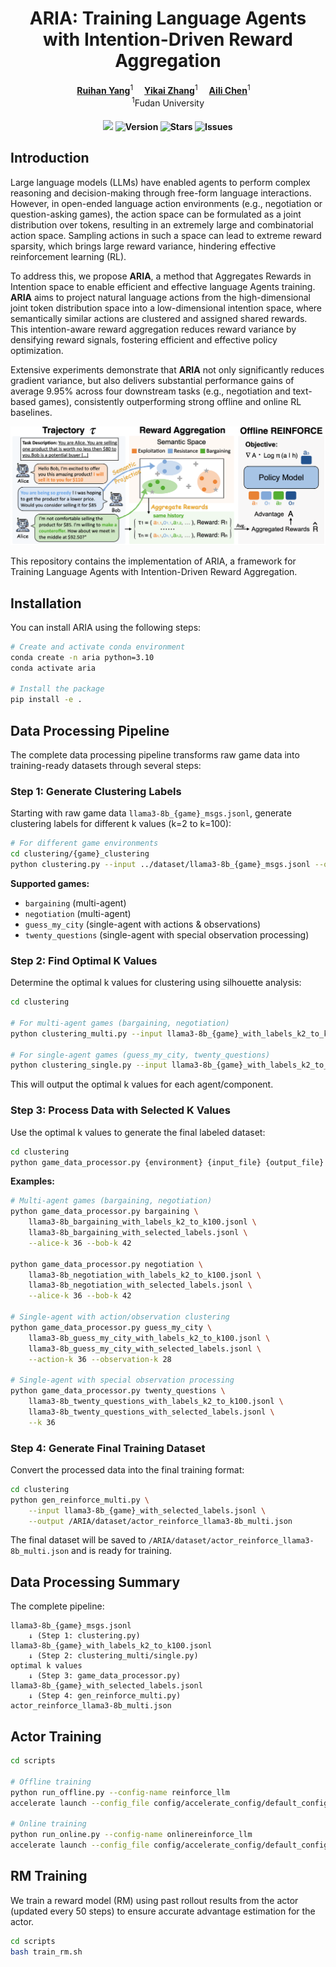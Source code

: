 <div align="center">

# ARIA: Training Language Agents with Intention-Driven Reward Aggregation

<div>
  <a href='https://scholar.google.com/citations?user=asTSVwQAAAAJ&hl=en' target='_blank'><b>Ruihan Yang</b></a><sup>1</sup>&emsp;
  <a href='https://ykzhang721.github.io/' target='_blank'><b>Yikai Zhang</b></a><sup>1</sup>&emsp;
  <a href='https://scholar.google.com/citations?user=FAJzMAQAAAAJ&hl=en' target='_blank'><b>Aili Chen</b></a><sup>1</sup>&emsp;
</div>
<div><sup>1</sup>Fudan University</div>
<div>

<h4>

![](https://img.shields.io/badge/PRs-welcome-brightgreen) 
<img src="https://img.shields.io/badge/Version-1.0-blue.svg" alt="Version">
<img src="https://img.shields.io/github/stars/rhyang2021/ARIA?color=yellow" alt="Stars">
<img src="https://img.shields.io/github/issues/rhyang2021/ARIA?color=red" alt="Issues">

</h4>
</div>
</div> <!-- 关闭外层的居中div -->


## Introduction

Large language models (LLMs) have enabled agents to perform complex reasoning and decision-making through free-form language interactions. However, in open-ended language action environments (e.g., negotiation or question-asking games), the action space can be formulated as a joint distribution over tokens, resulting in an extremely large and combinatorial action space. Sampling actions in such a space can lead to extreme reward sparsity, which brings large reward variance, hindering effective reinforcement learning (RL).

To address this, we propose **ARIA**, a method that Aggregates Rewards in Intention space to enable efficient and effective language Agents training. **ARIA** aims to project natural language actions from the high-dimensional joint token distribution space into a low-dimensional intention space, where semantically similar actions are clustered and assigned shared rewards. This intention-aware reward aggregation reduces reward variance by densifying reward signals, fostering efficient and effective policy optimization.

Extensive experiments demonstrate that **ARIA** not only significantly reduces gradient variance, but also delivers substantial performance gains of average 9.95% across four downstream tasks (e.g., negotiation and text-based games), consistently outperforming strong offline and online RL baselines.

<div align="center">
<img width="825" alt="image" src="./figures/main.png">
</div>

This repository contains the implementation of ARIA, a framework for Training Language Agents with Intention-Driven Reward Aggregation.

## Installation

You can install ARIA using the following steps:

```bash
# Create and activate conda environment
conda create -n aria python=3.10
conda activate aria

# Install the package
pip install -e .
```

## Data Processing Pipeline

The complete data processing pipeline transforms raw game data into training-ready datasets through several steps:

### Step 1: Generate Clustering Labels

Starting with raw game data `llama3-8b_{game}_msgs.jsonl`, generate clustering labels for different k values (k=2 to k=100):

```bash
# For different game environments
cd clustering/{game}_clustering
python clustering.py --input ../dataset/llama3-8b_{game}_msgs.jsonl --output llama3-8b_{game}_with_labels_k2_to_k100.jsonl
```

**Supported games:**
- `bargaining` (multi-agent)
- `negotiation` (multi-agent) 
- `guess_my_city` (single-agent with actions & observations)
- `twenty_questions` (single-agent with special observation processing)

### Step 2: Find Optimal K Values

Determine the optimal k values for clustering using silhouette analysis:

```bash
cd clustering

# For multi-agent games (bargaining, negotiation)
python clustering_multi.py --input llama3-8b_{game}_with_labels_k2_to_k100.jsonl

# For single-agent games (guess_my_city, twenty_questions)
python clustering_single.py --input llama3-8b_{game}_with_labels_k2_to_k100.jsonl
```

This will output the optimal k values for each agent/component.

### Step 3: Process Data with Selected K Values

Use the optimal k values to generate the final labeled dataset:

```bash
cd clustering
python game_data_processor.py {environment} {input_file} {output_file} 
```

**Examples:**

```bash
# Multi-agent games (bargaining, negotiation)
python game_data_processor.py bargaining \
    llama3-8b_bargaining_with_labels_k2_to_k100.jsonl \
    llama3-8b_bargaining_with_selected_labels.jsonl \
    --alice-k 36 --bob-k 42

python game_data_processor.py negotiation \
    llama3-8b_negotiation_with_labels_k2_to_k100.jsonl \
    llama3-8b_negotiation_with_selected_labels.jsonl \
    --alice-k 36 --bob-k 42

# Single-agent with action/observation clustering
python game_data_processor.py guess_my_city \
    llama3-8b_guess_my_city_with_labels_k2_to_k100.jsonl \
    llama3-8b_guess_my_city_with_selected_labels.jsonl \
    --action-k 36 --observation-k 28

# Single-agent with special observation processing
python game_data_processor.py twenty_questions \
    llama3-8b_twenty_questions_with_labels_k2_to_k100.jsonl \
    llama3-8b_twenty_questions_with_selected_labels.jsonl \
    --k 36
```

### Step 4: Generate Final Training Dataset

Convert the processed data into the final training format:

```bash
cd clustering
python gen_reinforce_multi.py \
    --input llama3-8b_{game}_with_selected_labels.jsonl \
    --output /ARIA/dataset/actor_reinforce_llama3-8b_multi.json
```

The final dataset will be saved to `/ARIA/dataset/actor_reinforce_llama3-8b_multi.json` and is ready for training.

## Data Processing Summary

The complete pipeline:

```
llama3-8b_{game}_msgs.jsonl
    ↓ (Step 1: clustering.py)
llama3-8b_{game}_with_labels_k2_to_k100.jsonl
    ↓ (Step 2: clustering_multi/single.py)
optimal k values
    ↓ (Step 3: game_data_processor.py)
llama3-8b_{game}_with_selected_labels.jsonl
    ↓ (Step 4: gen_reinforce_multi.py)
actor_reinforce_llama3-8b_multi.json
```

## Actor Training

```bash
cd scripts

# Offline training
python run_offline.py --config-name reinforce_llm
accelerate launch --config_file config/accelerate_config/default_config.yaml run_offline.py --config-name reinforce_llm

# Online training
python run_online.py --config-name onlinereinforce_llm
accelerate launch --config_file config/accelerate_config/default_config.yaml run_online.py --config-name onlinereinforce_llm
```

## RM Training
We train a reward model (RM) using past rollout results from the actor (updated every 50 steps) to ensure accurate advantage estimation for the actor.

```bash
cd scripts
bash train_rm.sh
```
